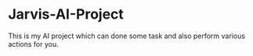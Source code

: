 # Jarvis-AI-Project
This is my AI project which can done some task and also perform various actions for you.
